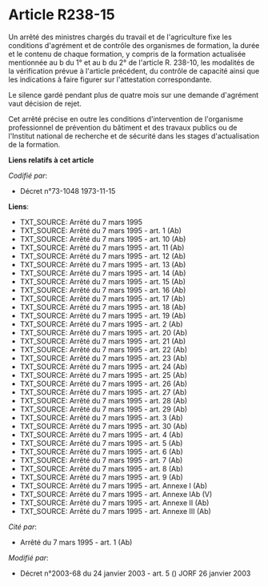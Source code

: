 # Article R238-15

Un arrêté des ministres chargés du travail et de l'agriculture fixe les conditions d'agrément et de contrôle des organismes
de formation, la durée et le contenu de chaque formation, y compris de la formation actualisée mentionnée au b du 1° et au b
du 2° de l'article R. 238-10, les modalités de la vérification prévue à l'article précédent, du contrôle de capacité ainsi
que les indications à faire figurer sur l'attestation correspondante.

Le silence gardé pendant plus de quatre mois sur une demande d'agrément vaut décision de rejet.

Cet arrêté précise en outre les conditions d'intervention de l'organisme professionnel de prévention du bâtiment et des
travaux publics ou de l'Institut national de recherche et de sécurité dans les stages d'actualisation de la formation.

**Liens relatifs à cet article**

_Codifié par_:

  - Décret n°73-1048 1973-11-15

**Liens**:

  - TXT_SOURCE: Arrêté du 7 mars 1995
  - TXT_SOURCE: Arrêté du 7 mars 1995 - art. 1 (Ab)
  - TXT_SOURCE: Arrêté du 7 mars 1995 - art. 10 (Ab)
  - TXT_SOURCE: Arrêté du 7 mars 1995 - art. 11 (Ab)
  - TXT_SOURCE: Arrêté du 7 mars 1995 - art. 12 (Ab)
  - TXT_SOURCE: Arrêté du 7 mars 1995 - art. 13 (Ab)
  - TXT_SOURCE: Arrêté du 7 mars 1995 - art. 14 (Ab)
  - TXT_SOURCE: Arrêté du 7 mars 1995 - art. 15 (Ab)
  - TXT_SOURCE: Arrêté du 7 mars 1995 - art. 16 (Ab)
  - TXT_SOURCE: Arrêté du 7 mars 1995 - art. 17 (Ab)
  - TXT_SOURCE: Arrêté du 7 mars 1995 - art. 18 (Ab)
  - TXT_SOURCE: Arrêté du 7 mars 1995 - art. 19 (Ab)
  - TXT_SOURCE: Arrêté du 7 mars 1995 - art. 2 (Ab)
  - TXT_SOURCE: Arrêté du 7 mars 1995 - art. 20 (Ab)
  - TXT_SOURCE: Arrêté du 7 mars 1995 - art. 21 (Ab)
  - TXT_SOURCE: Arrêté du 7 mars 1995 - art. 22 (Ab)
  - TXT_SOURCE: Arrêté du 7 mars 1995 - art. 23 (Ab)
  - TXT_SOURCE: Arrêté du 7 mars 1995 - art. 24 (Ab)
  - TXT_SOURCE: Arrêté du 7 mars 1995 - art. 25 (Ab)
  - TXT_SOURCE: Arrêté du 7 mars 1995 - art. 26 (Ab)
  - TXT_SOURCE: Arrêté du 7 mars 1995 - art. 27 (Ab)
  - TXT_SOURCE: Arrêté du 7 mars 1995 - art. 28 (Ab)
  - TXT_SOURCE: Arrêté du 7 mars 1995 - art. 29 (Ab)
  - TXT_SOURCE: Arrêté du 7 mars 1995 - art. 3 (Ab)
  - TXT_SOURCE: Arrêté du 7 mars 1995 - art. 30 (Ab)
  - TXT_SOURCE: Arrêté du 7 mars 1995 - art. 4 (Ab)
  - TXT_SOURCE: Arrêté du 7 mars 1995 - art. 5 (Ab)
  - TXT_SOURCE: Arrêté du 7 mars 1995 - art. 6 (Ab)
  - TXT_SOURCE: Arrêté du 7 mars 1995 - art. 7 (Ab)
  - TXT_SOURCE: Arrêté du 7 mars 1995 - art. 8 (Ab)
  - TXT_SOURCE: Arrêté du 7 mars 1995 - art. 9 (Ab)
  - TXT_SOURCE: Arrêté du 7 mars 1995 - art. Annexe I (Ab)
  - TXT_SOURCE: Arrêté du 7 mars 1995 - art. Annexe IAb (V)
  - TXT_SOURCE: Arrêté du 7 mars 1995 - art. Annexe II (Ab)
  - TXT_SOURCE: Arrêté du 7 mars 1995 - art. Annexe III (Ab)

_Cité par_:

  - Arrêté du 7 mars 1995 - art. 1 (Ab)

_Modifié par_:

  - Décret n°2003-68 du 24 janvier 2003 - art. 5 () JORF 26 janvier 2003
